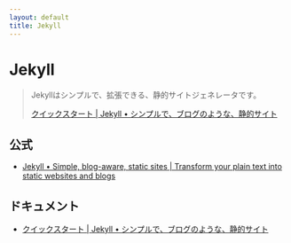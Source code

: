 ```yaml
---
layout: default
title: Jekyll
---
```

# Jekyll

> Jekyllはシンプルで、拡張できる、静的サイトジェネレータです。
> 
> [クイックスタート &#124; Jekyll • シンプルで、ブログのような、静的サイト](http://jekyllrb-ja.github.io/docs/)


## 公式

- [Jekyll • Simple, blog-aware, static sites &#124; Transform your plain text into static websites and blogs](https://jekyllrb.com/)


## ドキュメント

- [クイックスタート &#124; Jekyll • シンプルで、ブログのような、静的サイト](http://jekyllrb-ja.github.io/docs/)
